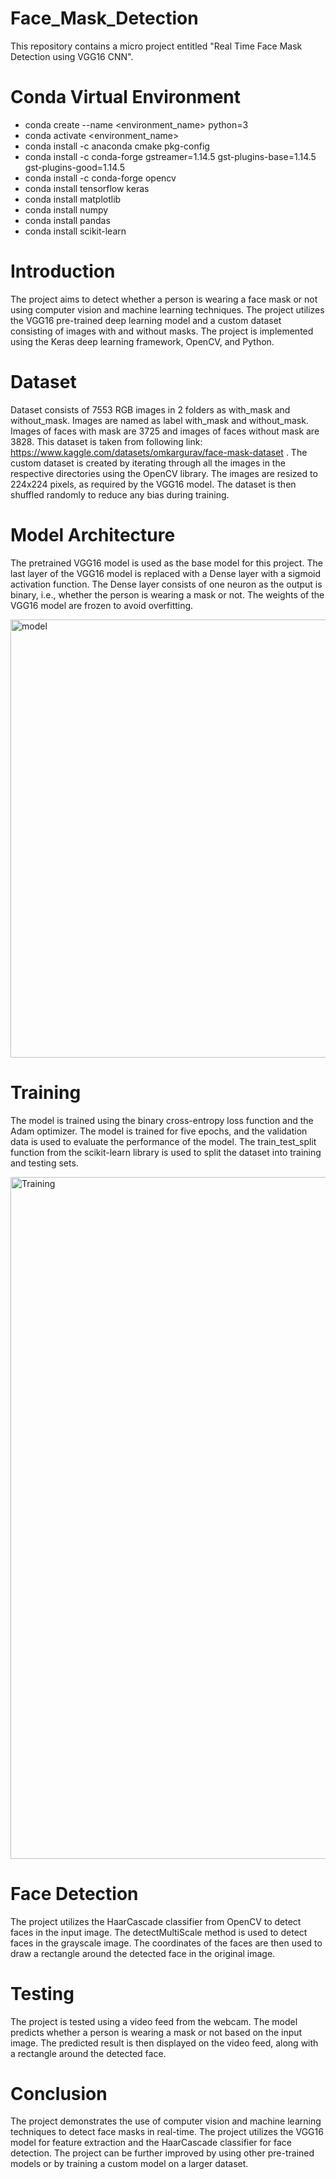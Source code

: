 # Face_Mask_Detection
This repository contains a micro project entitled "Real Time Face Mask Detection using VGG16 CNN".

# Conda Virtual Environment
* conda create --name <environment_name> python=3
* conda activate <environment_name>
* conda install -c anaconda cmake pkg-config
* conda install -c conda-forge gstreamer=1.14.5 gst-plugins-base=1.14.5 gst-plugins-good=1.14.5
* conda install -c conda-forge opencv
* conda install tensorflow keras
* conda install matplotlib
* conda install numpy
* conda install pandas
* conda install scikit-learn

# Introduction
The project aims to detect whether a person is wearing a face mask or not using computer vision and machine learning techniques. The project utilizes the VGG16 pre-trained deep learning model and a custom dataset consisting of images with and without masks. The project is implemented using the Keras deep learning framework, OpenCV, and Python.

# Dataset
Dataset consists of 7553 RGB images in 2 folders as with_mask and without_mask. Images are named as label with_mask and without_mask. Images of faces with mask are 3725 and images of faces without mask are 3828. This dataset is taken from following link: https://www.kaggle.com/datasets/omkargurav/face-mask-dataset . The custom dataset is created by iterating through all the images in the respective directories using the OpenCV library. The images are resized to 224x224 pixels, as required by the VGG16 model. The dataset is then shuffled randomly to reduce any bias during training.

# Model Architecture
The pretrained VGG16 model is used as the base model for this project. The last layer of the VGG16 model is replaced with a Dense layer with a sigmoid activation function. The Dense layer consists of one neuron as the output is binary, i.e., whether the person is wearing a mask or not. The weights of the VGG16 model are frozen to avoid overfitting.

<img width="701" alt="model" src="https://user-images.githubusercontent.com/115887529/222911838-e94a9a7c-66ae-4fce-a0d9-2d5a68ba91a1.png">

# Training
The model is trained using the binary cross-entropy loss function and the Adam optimizer. The model is trained for five epochs, and the validation data is used to evaluate the performance of the model. The train_test_split function from the scikit-learn library is used to split the dataset into training and testing sets.

<img width="1091" alt="Training" src="https://user-images.githubusercontent.com/115887529/222912347-5e516a6d-34e6-498a-98ee-4764f9244c2c.png">

# Face Detection
The project utilizes the HaarCascade classifier from OpenCV to detect faces in the input image. The detectMultiScale method is used to detect faces in the grayscale image. The coordinates of the faces are then used to draw a rectangle around the detected face in the original image.

# Testing
The project is tested using a video feed from the webcam. The model predicts whether a person is wearing a mask or not based on the input image. The predicted result is then displayed on the video feed, along with a rectangle around the detected face.

# Conclusion
The project demonstrates the use of computer vision and machine learning techniques to detect face masks in real-time. The project utilizes the VGG16 model for feature extraction and the HaarCascade classifier for face detection. The project can be further improved by using other pre-trained models or by training a custom model on a larger dataset.
